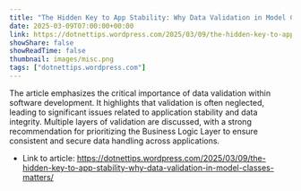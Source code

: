 ```yaml
---
title: "The Hidden Key to App Stability: Why Data Validation in Model Classes Matters"
date: 2025-03-09T07:00:00+00:00
link: https://dotnettips.wordpress.com/2025/03/09/the-hidden-key-to-app-stability-why-data-validation-in-model-classes-matters/
showShare: false
showReadTime: false
thumbnail: images/misc.png
tags: ["dotnettips.wordpress.com"]
---
```

The article emphasizes the critical importance of data validation within software development. It highlights that validation is often neglected, leading to significant issues related to application stability and data integrity. Multiple layers of validation are discussed, with a strong recommendation for prioritizing the Business Logic Layer to ensure consistent and secure data handling across applications.

- Link to article: https://dotnettips.wordpress.com/2025/03/09/the-hidden-key-to-app-stability-why-data-validation-in-model-classes-matters/